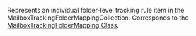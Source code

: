 Represents an individual folder-level tracking rule item in the MailboxTrackingFolderMappingCollection. 
Corresponds to the [MailboxTrackingFolderMapping Class](https://msdn.microsoft.com/library/microsoft.xrm.sdk.mailboxtrackingfoldermapping.aspx).
